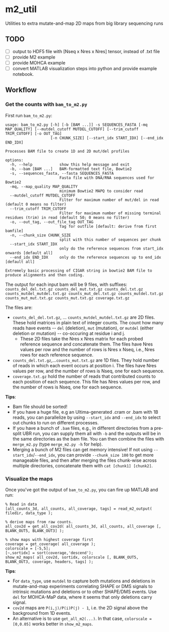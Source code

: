# m2_util
Utilities to extra mutate-and-map 2D maps from big library sequencing runs

## TODO 

 - [ ] output to HDF5 file with [Nseq x Nres x Nres] tensor, instead of .txt file
 - [ ] provide M2 example
 - [ ] provide MOHCA example
 - [ ] convert MATLAB visualization steps into python and provide example notebook.

## Workflow

### Get the counts with `bam_to_m2.py`
First run `bam_to_m2.py`:

```
usage: bam_to_m2.py [-h] [-b [BAM ...]] -s SEQUENCES_FASTA [-mq MAP_QUALITY] [--mutdel_cutoff MUTDEL_CUTOFF] [--trim_cutoff TRIM_CUTOFF] [-o OUT_TAG]
                    [-n CHUNK_SIZE] [--start_idx START_IDX] [--end_idx END_IDX]

Processes BAM file to create 1D and 2D mut/del profiles

options:
  -h, --help            show this help message and exit
  -b, --bam [BAM ...]   BAM-formatted text file, Bowtie2
  -s, --sequences_fasta, --fasta SEQUENCES_FASTA
                        Fasta file with DNA/RNA sequences used for Bowtie2
  -mq, --map_quality MAP_QUALITY
                        minimum Bowtie2 MAPQ to consider read
  --mutdel_cutoff MUTDEL_CUTOFF
                        Filter for maximum number of mut/del in read (default 0 means no filter)
  --trim_cutoff TRIM_CUTOFF
                        Filter for maximum number of missing terminal residues (trim) in read (default 50; 0 means no filter)
  -o, --out_tag, --out_file_tag OUT_TAG
                        Tag for outfile [default: derive from first bamfile]
  -n, --chunk_size CHUNK_SIZE
                        split with this number of sequences per chunk
  --start_idx START_IDX
                        only do the reference sequences from start_idx onwards [default all]
  --end_idx END_IDX     only do the reference sequences up to end_idx [default all]

Extremely basic processing of CIGAR string in bowtie2 BAM file to produce alignments and then coding.
```

The output for each input bam will be 9 files, with suffixes: `counts_del_del.txt.gz counts_del_mut.txt.gz counts_del.txt.gz counts_mutdel_mutdel.txt.gz counts_mut_del.txt.gz counts_mutdel.txt.gz counts_mut_mut.txt.gz counts_mut.txt.gz coverage.txt.gz`

The files are:  
 - `counts_del_del.txt.gz`, ... `counts_mutdel_mutdel.txt.gz` are 2D files. These hold matrices in plain text of integer counts. The count how many reads have events -- `del` (deletion), `mut` (mutation), or `mutdel` (either deletion or mutation) -- co-occuring at residue i and j.  
	 - These 2D files take the Nres x Nres matrix for each probed reference sequence and concatenate them. The files have Nres values per row and the number of rows is Nres x Nseq, i.e., Nres rows for each reference sequence.
 - `counts_del.txt.gz`,...`counts_mut.txt.gz` are 1D files. They hold number of reads in which each event occurs at position i. The files have Nres values per row, and the number of rows is Nseq, one for each sequence.
 - `coverage.txt.gz` hold the number of reads that contributed counts to each position of each sequence. This file has Nres values per row, and the number of rows is Nseq, one for each sequence.


**Tips**:  
 - Bam file should be sorted!  
 - If you have a huge file, e.g an Ultima-generated .cram or .bam with 1B reads, you can parallelize by using `--start_idx` and `--end_idx` to select out chunks to run on different processes.  
 - If you have a bunch of `.bam` files, e.g., in different directories from a pre-split UBR run, you can supply them all with `-b` and the outputs will be in the same directories as the bam file. You can then combine the files with `merge_m2.py` (type `merge_m2.py -h` for help).
 - Merging a bunch of M2 files can get memory intensive! If not using `--start_idx`/`--end_idx`, you can provide `--chunk_size 100` to get more manageable files, and then after merging the files chunk-wise across multiple directories, concatenate them with `cat [chunk1] [chunk2]`.

 
### Visualize the maps
Once you've got the output of `bam_to_m2.py`, you can fire up MATLAB and run:

```
% Read in data
[all_counts_3d, all_counts, all_coverage, tags] = read_m2_output( filedir, data_type );

% derive maps from raw counts. 
all_cov2d = get_all_cov2d( all_counts_3d, all_counts, all_coverage [, BLANK_OUT5, BLANK_OUT3] );

% show maps with highest coverage first
coverage = get_coverage( all_coverage );
colorscale = [-5,5];
[~,sortidx] = sort(coverage,'descend');
show_m2_maps( all_cov2d, sortidx, colorscale [, BLANK_OUT5, BLANK_OUT3, coverage, headers, tags] ); 
```

**Tips**:  
- For `data_type`, use `mutdel` to capture both mutations and deletions in mutate-and-map experiments correlating SHAPE or DMS signals to intrinsic mutations and deletions or to other SHAPE/DMS events. Use `del` for MOHCA-MaP data, where it seems that only deletions carry signal.  
- `cov2d` maps are `P(i,j)/P(i)P(j) - 1`, i.e. the 2D signal above the background from 1D events.  
- An alternative is to use `get_all_m2(...)`. In that case, `colorscale = [0,0.05]` works better in `show_m2_maps`.
 
 
 
